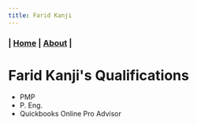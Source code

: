 ```yaml
---
title: Farid Kanji
---
```


### | [Home](/) | [About](/about.html) |

# Farid Kanji's Qualifications
-  PMP
-  P. Eng.
-  Quickbooks Online Pro Advisor
